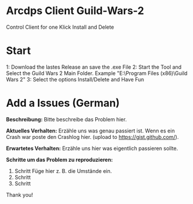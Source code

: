 # Arcdps Client Guild-Wars-2
Control Client for one Klick Install and Delete

# Start
1: Download the lastes Release an save the .exe File
2: Start the Tool and Select the Guild Wars 2 Main Folder. Example "E:\Program Files (x86)\Guild Wars 2" 
3: Select the options Install/Delete and Have Fun


# Add a Issues (German)
<!--- (**********************************)
      (** Fill in the following fields **)
      (**********************************) --->

**Beschreibung:**
Bitte beschreibe das Problem hier.


**Aktuelles Verhalten:**
Erzähle uns was genau passiert ist.
Wenn es ein Crash war poste den Crashlog hier. (upload to https://gist.github.com/).


**Erwartetes Verhalten:**
Erzähle uns hier was eigentlich passieren sollte.

**Schritte um das Problem zu reproduzieren:**

1. Schritt   Füge hier z. B. die Umstände ein.
2. Schritt 
3. Schritt  

Thank you!
